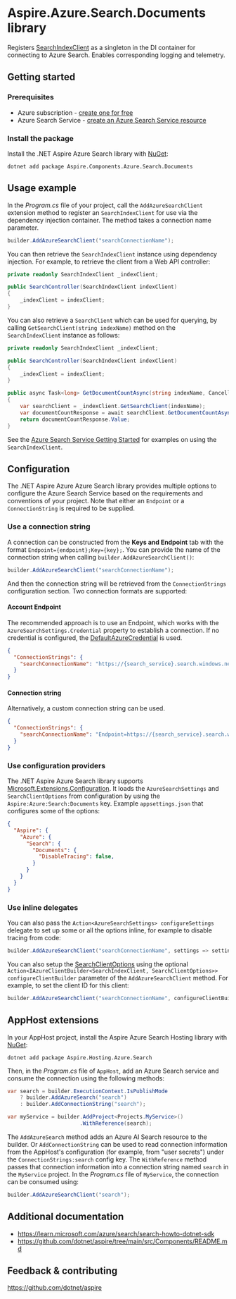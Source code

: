# Aspire.Azure.Search.Documents library

Registers [SearchIndexClient](https://learn.microsoft.com/dotnet/api/azure.search.documents.indexes.searchindexclient) as a singleton in the DI container for connecting to Azure Search. Enables corresponding logging and telemetry.

## Getting started

### Prerequisites

- Azure subscription - [create one for free](https://azure.microsoft.com/free/)
- Azure Search Service - [create an Azure Search Service resource](https://learn.microsoft.com/azure/search/search-create-service-portal)

### Install the package

Install the .NET Aspire Azure Search library with [NuGet](https://www.nuget.org):

```dotnetcli
dotnet add package Aspire.Components.Azure.Search.Documents
```

## Usage example

In the _Program.cs_ file of your project, call the `AddAzureSearchClient` extension method to register an `SearchIndexClient` for use via the dependency injection container. The method takes a connection name parameter.

```csharp
builder.AddAzureSearchClient("searchConnectionName");
```

You can then retrieve the `SearchIndexClient` instance using dependency injection. For example, to retrieve the client from a Web API controller:

```csharp
private readonly SearchIndexClient _indexClient;

public SearchController(SearchIndexClient indexClient)
{
    _indexClient = indexClient;
}
```

You can also retrieve a `SearchClient` which can be used for querying, by calling `GetSearchClient(string indexName)` method on the `SearchIndexClient` instance as follows:

```csharp
private readonly SearchIndexClient _indexClient;

public SearchController(SearchIndexClient indexClient)
{
    _indexClient = indexClient;
}

public async Task<long> GetDocumentCountAsync(string indexName, CancellationToken cancellationToken)
{
    var searchClient = _indexClient.GetSearchClient(indexName);
    var documentCountResponse = await searchClient.GetDocumentCountAsync(cancellationToken);
    return documentCountResponse.Value;
}
```

See the [Azure Search Service Getting Started](https://learn.microsoft.com/dotnet/api/overview/azure/search.documents-readme) for examples on using the `SearchIndexClient`.

## Configuration

The .NET Aspire Azure Azure Search library provides multiple options to configure the Azure Search Service based on the requirements and conventions of your project. Note that either an `Endpoint` or a `ConnectionString` is required to be supplied.

### Use a connection string

A connection can be constructed from the __Keys and Endpoint__ tab with the format `Endpoint={endpoint};Key={key};`. You can provide the name of the connection string when calling `builder.AddAzureSearchClient()`:

```csharp
builder.AddAzureSearchClient("searchConnectionName");
```

And then the connection string will be retrieved from the `ConnectionStrings` configuration section. Two connection formats are supported:

#### Account Endpoint

The recommended approach is to use an Endpoint, which works with the `AzureSearchSettings.Credential` property to establish a connection. If no credential is configured, the [DefaultAzureCredential](https://learn.microsoft.com/dotnet/api/azure.identity.defaultazurecredential) is used.

```json
{
  "ConnectionStrings": {
    "searchConnectionName": "https://{search_service}.search.windows.net/"
  }
}
```

#### Connection string

Alternatively, a custom connection string can be used.

```json
{
  "ConnectionStrings": {
    "searchConnectionName": "Endpoint=https://{search_service}.search.windows.net/;Key={account_key};"
  }
}
```

### Use configuration providers

The .NET Aspire Azure Search library supports [Microsoft.Extensions.Configuration](https://learn.microsoft.com/dotnet/api/microsoft.extensions.configuration). It loads the `AzureSearchSettings` and `SearchClientOptions` from configuration by using the `Aspire:Azure:Search:Documents` key. Example `appsettings.json` that configures some of the options:

```json
{
  "Aspire": {
    "Azure": {
      "Search": {
        "Documents": {
          "DisableTracing": false,
        }
      }
    }
  }
}
```

### Use inline delegates

You can also pass the `Action<AzureSearchSettings> configureSettings` delegate to set up some or all the options inline, for example to disable tracing from code:

```csharp
builder.AddAzureSearchClient("searchConnectionName", settings => settings.DisableTracing = true);
```

You can also setup the [SearchClientOptions](https://learn.microsoft.com/dotnet/api/azure.search.documents.searchclientoptions) using the optional `Action<IAzureClientBuilder<SearchIndexClient, SearchClientOptions>> configureClientBuilder` parameter of the `AddAzureSearchClient` method. For example, to set the client ID for this client:

```csharp
builder.AddAzureSearchClient("searchConnectionName", configureClientBuilder: builder => builder.ConfigureOptions(options => options.Diagnostics.ApplicationId = "CLIENT_ID"));
```

## AppHost extensions

In your AppHost project, install the Aspire Azure Search Hosting library with [NuGet](https://www.nuget.org):

```dotnetcli
dotnet add package Aspire.Hosting.Azure.Search
```

Then, in the _Program.cs_ file of `AppHost`, add an Azure Search service and consume the connection using the following methods:

```csharp
var search = builder.ExecutionContext.IsPublishMode
    ? builder.AddAzureSearch("search")
    : builder.AddConnectionString("search");

var myService = builder.AddProject<Projects.MyService>()
                       .WithReference(search);
```

The `AddAzureSearch` method adds an Azure AI Search resource to the builder. Or `AddConnectionString` can be used to read connection information from the AppHost's configuration (for example, from "user secrets") under the `ConnectionStrings:search` config key. The `WithReference` method passes that connection information into a connection string named `search` in the `MyService` project. In the _Program.cs_ file of `MyService`, the connection can be consumed using:

```csharp
builder.AddAzureSearchClient("search");
```

## Additional documentation

* https://learn.microsoft.com/azure/search/search-howto-dotnet-sdk
* https://github.com/dotnet/aspire/tree/main/src/Components/README.md

## Feedback & contributing

https://github.com/dotnet/aspire
